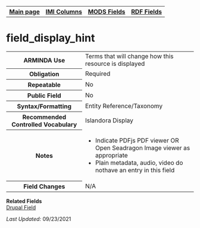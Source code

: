 <!DOCTYPE html>
<html>

<body>
<table style="width:100%">
  <tr>
    <th><a href="index.md">Main page</a></th>
	<th><a href="IMI.md">IMI Columns</a></th>
    <th><a href="MODS.md">MODS Fields</a></th>
    <th><a href="RDF.md">RDF Fields</a></th>
  </tr>
</table>

<h1>field_display_hint</h1>
<table>
<tr>
	<th>ARMINDA Use</th>
	<td>Terms that will change how this resource is displayed</td>
</tr>
<tr>
	<th>Obligation</th>
	<td>Required</td>
</tr>
<tr>
	<th>Repeatable</th>
	<td>No</td>
</tr>
<tr>
	<th>Public Field</th>
	<td>No</td>
</tr>
<tr>
	<th>Syntax/Formatting</th>
	<td>Entity Reference/Taxonomy</td>
</tr>
<tr>
	<th>Recommended Controlled Vocabulary</th>
	<td>Islandora Display</td>
</tr>
<tr>
	<th>Notes</th>
	<td>
		<ul>
			<li>Indicate PDFjs PDF viewer OR Open Seadragon Image viewer as appropriate</li>
			<li>Plain metadata, audio, video do nothave an entry in this field</li>
		</ul>
	</td>
</tr>
<tr>
	<th>Field Changes</th>
	<td>N/A</td>
</tr>
</table>
<dl>
	<dt><b>Related Fields</b></dt>
	<a href="DrupalFields.md">Drupal Field</a>
</dl>
<p><i>Last Updated: </i>09/23/2021</p>
</body>
</html>